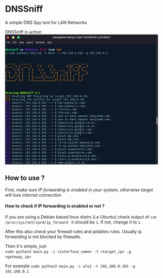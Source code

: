 # DNSSniff
A simple DNS Spy tool for LAN Networks


DNSSniff in action
![alt text](img/in_action.png)

## How to use ?
First,
*make sure IP forwarding is enabled in your system, otherwise target will lose internet connection*

#### How to check if IP forwarding is enabled or not ?
If you are using a Debian based linux distro (i.e Ubuntu) check output of
`cat /proc/sys/net/ipv4/ip_forward ` it should be `1`. If not, change it to `1`.

After this also check your firewall rules and *iptables* rules.
Usually ip forwarding is not blocked by firewalls.

Then it's simple, just  
`sudo python3 main.py -i <interface_name> -t <target_ip> -g <gateway_ip>`

For example `sudo python3 main.py -i wlo1 -t 192.168.0.101 -g 192.168.0.1`